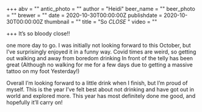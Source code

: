 +++
abv = ""
antic_photo = ""
author = "Heidi"
beer_name = ""
beer_photo = ""
brewer = ""
date = 2020-10-30T00:00:00Z
publishdate = 2020-10-30T00:00:00Z
thumbnail = ""
title = "So _CLOSE_ "
video = ""

+++
It’s so bloody close!! 

one more day to go. I was initially not looking forward to this October, but I’ve surprisingly enjoyed it in a funny way. Covid times are weird, so getting out walking and away from boredom drinking In front of the telly has been great (Although no walking for me for a few days due to getting a massive tattoo on my foot Yesterday!) 

Overall I’m looking forward to a little drink when I finish, but I’m proud of myself. This is the year I’ve felt best about not drinking and have got out in world and explored more. This year has most definitely done me good, and hopefully it’ll carry on! 